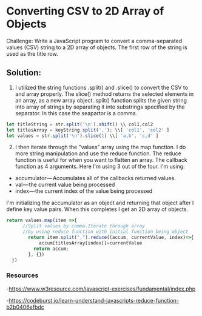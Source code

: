 # Converting CSV to 2D Array of Objects

Challenge:
  Write a JavaScript program to convert a comma-separated values (CSV) string to a 2D array of objects.
  The first row of the string is used as the title row.

## Solution:

1. I utilized the string functions .split() and .slice() to convert the CSV to and array properly. The slice() method returns the selected elements in an array, as a new array object. split() function splits the given string into array of strings by separating it into substrings specified by the separator. In this case the seapartor is a comma.
```javascript
let titleString = str.split('\n').shift() \\ col1,col2
let titlesArray = keyString.split(','); \\[ 'col1', 'col2' ]
let values = str.split('\n').slice(1) \\[ 'a,b', 'c,d' ]
```

2. I then iterate through the "values" array using the map function. I do more string manipulation and use the reduce function. The reduce function is useful for when you want to flatten an array. The callback function as 4 arguments. Here I'm using 3 out of the four. I'm using:
  + accumulator — Accumulates all of the callbacks returned values.
  + val — the current value being processed
  + index — the current index of the value being processed

I'm initializing the accumulator as an object and returning that object after I define key value pairs. When this completes I get an 2D array of objects.

```javascript
return values.map(item =>{
      //Split values by comma.Iterate through array
      //by using reduce function with initial function being object
        return item.split(",").reduce((accum, currentValue, index)=>{
            accum[titlesArray[index]]=currentValue
          return accum;
        }, {})
  })
```


### Resources

-https://www.w3resource.com/javascript-exercises/fundamental/index.php

-https://codeburst.io/learn-understand-javascripts-reduce-function-b2b0406efbdc
